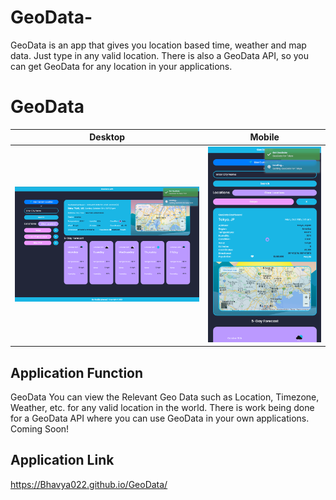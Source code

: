 # GeoData-
GeoData is an app that gives you location based time, weather and map data. Just type in any valid location. There is also a GeoData API, so you can get GeoData for any location in your applications.
# GeoData
Desktop                    |                    Mobile
:-------------------------:|:-------------------------:
![GeoData API on Desktop](./css/images/designs/GeoDataAPIDesktopNY.png)  |  ![GeoData API on Mobile](./css/images/designs/GeoDataAPIMobileLoad.png)

## Application Function
GeoData
You can view the Relevant Geo Data such as Location, Timezone, Weather, etc. for any valid location in the world.
There is work being done for a GeoData API where you can use GeoData in your own applications. Coming Soon!

## Application Link
https://Bhavya022.github.io/GeoData/